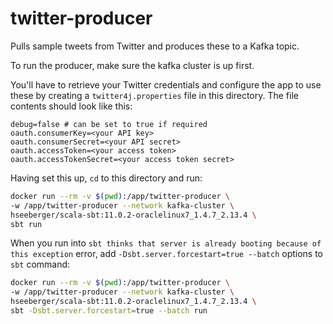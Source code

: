 # twitter-producer

Pulls sample tweets from Twitter and produces these to a Kafka topic.

To run the producer, make sure the kafka cluster is up first.

You'll have to retrieve your Twitter credentials and configure the app to use these by creating a `twitter4j.properties`
file in this directory. The file contents should look like this:

```
debug=false # can be set to true if required 
oauth.consumerKey=<your API key>
oauth.consumerSecret=<your API secret>
oauth.accessToken=<your access token>
oauth.accessTokenSecret=<your access token secret>
```

Having set this up, `cd` to this directory and run:

```bash
docker run --rm -v $(pwd):/app/twitter-producer \
-w /app/twitter-producer --network kafka-cluster \
hseeberger/scala-sbt:11.0.2-oraclelinux7_1.4.7_2.13.4 \
sbt run
```

When you run into `sbt thinks that server is already booting because of this exception` error,
add `-Dsbt.server.forcestart=true --batch` options to `sbt` command:

```bash
docker run --rm -v $(pwd):/app/twitter-producer \
-w /app/twitter-producer --network kafka-cluster \
hseeberger/scala-sbt:11.0.2-oraclelinux7_1.4.7_2.13.4 \
sbt -Dsbt.server.forcestart=true --batch run
```
